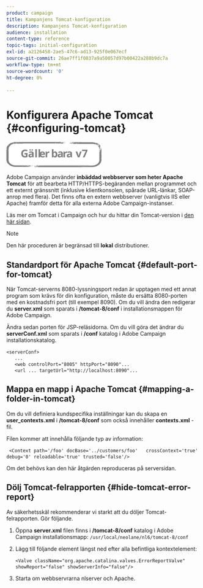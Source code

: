 ```yaml
---
product: campaign
title: Kampanjens Tomcat-konfiguration
description: Kampanjens Tomcat-konfiguration
audience: installation
content-type: reference
topic-tags: initial-configuration
exl-id: a2126458-2ae5-47c6-ad13-925f0e067ecf
source-git-commit: 26ae7ff1f0837a9a50057d97b00422a288b9dc7a
workflow-type: tm+mt
source-wordcount: '0'
ht-degree: 0%

---
```


# Konfigurera Apache Tomcat {#configuring-tomcat}

![](../../assets/v7-only.svg)

Adobe Campaign använder **inbäddad webbserver som heter Apache Tomcat** för att bearbeta HTTP/HTTPS-begäranden mellan programmet och ett externt gränssnitt (inklusive klientkonsolen, spårade URL-länkar, SOAP-anrop med flera). Det finns ofta en extern webbserver (vanligtvis IIS eller Apache) framför detta för alla externa Adobe Campaign-instanser.

Läs mer om Tomcat i Campaign och hur du hittar din Tomcat-version i [den här sidan](../../production/using/locate-tomcat-version.md).

>[!NOTE]
>
>Den här proceduren är begränsad till **lokal** distributioner.

## Standardport för Apache Tomcat {#default-port-for-tomcat}

När Tomcat-serverns 8080-lyssningsport redan är upptagen med ett annat program som krävs för din konfiguration, måste du ersätta 8080-porten med en kostnadsfri port (till exempel 8090). Om du vill ändra den redigerar du **server.xml** som sparats i **/tomcat-8/conf** i installationsmappen för Adobe Campaign.

Ändra sedan porten för JSP-reläsidorna. Om du vill göra det ändrar du **serverConf.xml** som sparats i **/conf** katalog i Adobe Campaign installationskatalog.

```
<serverConf>
   ...
   <web controlPort="8005" httpPort="8090"...
   <url ... targetUrl="http://localhost:8090"...
```

## Mappa en mapp i Apache Tomcat {#mapping-a-folder-in-tomcat}

Om du vill definiera kundspecifika inställningar kan du skapa en **user_contexts.xml** i **/tomcat-8/conf** som också innehåller **contexts.xml** -fil.

Filen kommer att innehålla följande typ av information:

```
 <Context path='/foo' docBase='../customers/foo'   crossContext='true' debug='0' reloadable='true' trusted='false'/>
```

Om det behövs kan den här åtgärden reproduceras på serversidan.

## Dölj Tomcat-felrapporten {#hide-tomcat-error-report}

Av säkerhetsskäl rekommenderar vi starkt att du döljer Tomcat-felrapporten. Gör följande.

1. Öppna **server.xml** filen finns i **/tomcat-8/conf** katalog i Adobe Campaign installationsmapp:  `/usr/local/neolane/nl6/tomcat-8/conf`
1. Lägg till följande element längst ned efter alla befintliga kontextelement:

   ```
   <Valve className="org.apache.catalina.valves.ErrorReportValve" showReport="false" showServerInfo="false"/>
   ```
1. Starta om webbservrarna nlserver och Apache.
